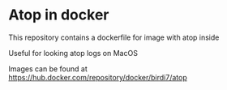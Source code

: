 # Atop in docker

This repository contains a dockerfile for image with atop inside

Useful for looking atop logs on MacOS

Images can be found at https://hub.docker.com/repository/docker/birdi7/atop
